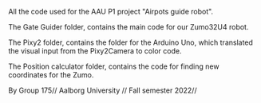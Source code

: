 All the code used for the AAU P1 project "Airpots guide robot".

The Gate Guider folder, contains the main code for our Zumo32U4 robot.

The Pixy2 folder, contains the folder for the Arduino Uno, which translated the visual input from the Pixy2Camera to color code.

The Position calculator folder, contains the code for finding new coordinates for the Zumo.

By Group 175//
Aalborg University //
Fall semester 2022//
